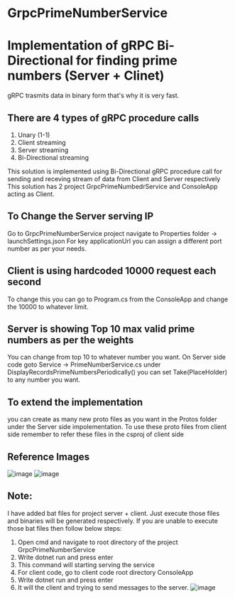 # GrpcPrimeNumberService
# Implementation of gRPC Bi-Directional for finding prime numbers (Server + Clinet)
gRPC trasmits data in binary form that's why it is very fast.
## There are 4 types of gRPC procedure calls
1. Unary (1-1)
2. Client streaming
3. Server streaming
4. Bi-Directional streaming

This solution is implemented using Bi-Directional gRPC procedure call for sending and receving stream of data
from Client and Server respectively
This solution has 2 project GrpcPrimeNumbedrService and ConsoleApp acting as Client.

## To Change the Server serving IP
Go to GrpcPrimeNumberService project navigate to Properties folder -> launchSettings.json
For key applicationUrl you can assign a different port number as per your needs.

## Client is using hardcoded 10000 request each second
To change this you can go to Program.cs from the ConsoleApp and change the 10000 to whatever limit.

## Server is showing Top 10 max valid prime numbers as per the weights
You can change from top 10 to whatever number you want. On Server side code
goto Service -> PrimeNumberService.cs under DisplayRecordsPrimeNumbersPeriodically()
you can set Take(PlaceHolder) to any number you want.

## To extend the implementation 
you can create as many new proto files as you want in the Protos folder under the Server side impolementation.
To use these proto files from client side remember to refer these files in the csproj of client side

## Reference Images
![image](https://github.com/ali1828/GrpcPrimeNumberService/assets/15609965/6e8dda38-129c-4fbf-9f30-b3668e0728fd)
![image](https://github.com/ali1828/GrpcPrimeNumberService/assets/15609965/d38acc25-b663-4b5f-a8f9-c50e15cee7b2)

## Note:
I have added bat files for project server + client. Just execute those files and binaries will be generated respectively. 
If you are unable to execute those bat files then follow below steps:
1. Open cmd and navigate to root directory of the project GrpcPrimeNumberService
2. Write dotnet run and press enter
3. This command will starting serving the service
4. For client code, go to client code root directory ConsoleApp
5. Write dotnet run and press enter
6. It will the client and trying to send messages to the server. 
![image](https://github.com/ali1828/GrpcPrimeNumberService/assets/15609965/5122ef39-fa14-421d-b6fd-430af4d92f7a)

